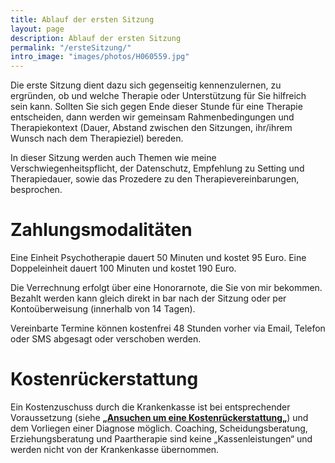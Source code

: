 ```yaml
---
title: Ablauf der ersten Sitzung
layout: page
description: Ablauf der ersten Sitzung
permalink: "/ersteSitzung/"
intro_image: "images/photos/H060559.jpg"
---
```


Die erste Sitzung dient dazu sich gegenseitig kennenzulernen, zu ergründen, ob und welche Therapie oder Unterstützung für Sie hilfreich sein kann. Sollten Sie sich gegen Ende dieser Stunde für eine Therapie entscheiden, dann werden wir gemeinsam Rahmenbedingungen und Therapiekontext (Dauer, Abstand zwischen den Sitzungen, ihr/ihrem Wunsch nach dem Therapieziel) bereden.

In dieser Sitzung werden auch Themen wie meine Verschwiegenheitspflicht, der Datenschutz, Empfehlung zu Setting und Therapiedauer, sowie das Prozedere zu den Therapievereinbarungen, besprochen.

# Zahlungs&shy;modalitäten

Eine Einheit Psychotherapie dauert 50 Minuten und kostet 95 Euro. Eine Doppeleinheit dauert 100 Minuten und kostet 190 Euro.

Die Verrechnung erfolgt über eine Honorarnote, die Sie von mir bekommen. Bezahlt werden kann gleich direkt in bar nach der Sitzung oder per Kontoüberweisung (innerhalb von 14 Tagen).

Vereinbarte Termine können kostenfrei 48 Stunden vorher via Email, Telefon oder SMS abgesagt oder verschoben werden.

# Kostenrückerstattung

Ein Kostenzuschuss durch die Krankenkasse ist bei entsprechender Voraussetzung (siehe **[„Ansuchen um eine Kostenrückerstattung„](../kostenruekerstattung/)**) und dem Vorliegen einer Diagnose möglich.
Coaching, Scheidungsberatung, Erziehungsberatung und Paartherapie sind keine „Kassenleistungen“ und werden nicht von der Krankenkasse übernommen.